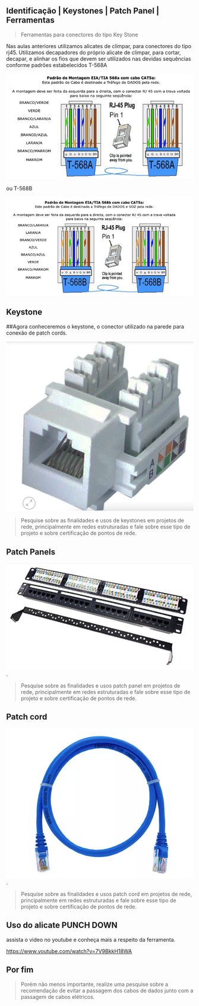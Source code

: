Identificação | Keystones | Patch Panel | Ferramentas
---

> Ferramentas para conectores do tipo Key Stone

Nas aulas anteriores utilizamos alicates de climpar, para conectores do tipo rj45.
Utilizamos decapadores do próprio alicate de climpar, para cortar, decapar, e alinhar os fios que devem ser utilizados nas devidas sequências conforme padrões estabelecidos T-568A

![alt text](./img/padrao_a.png)

ou T-568B

![alt text](./img/padrao_b.png)

Keystone
---

##Agora conheceremos o keystone, o conector utilizado na parede para conexão de patch cords.

![alt text](./img/keystone.png)

> Pesquise sobre as finalidades e usos de keystones em projetos de rede, principalmente em redes estruturadas e fale sobre esse tipo de projeto e sobre certificação de pontos de rede.

Patch Panels
---

![alt text](./img/patchpanel.png).

> Pesquise sobre as finalidades e usos patch panel em projetos de rede, principalmente em redes estruturadas e fale sobre esse tipo de projeto e sobre certificação de pontos de rede.

Patch cord
---

![alt text](./img/patchcord.png).

> Pesquise sobre as finalidades e usos patch cord em projetos de rede, principalmente em redes estruturadas e fale sobre esse tipo de projeto e sobre certificação de pontos de rede.

Uso do alicate PUNCH DOWN
---

assista o video no youtube e conheça mais a respeito da ferramenta.

https://www.youtube.com/watch?v=7V9BkkH18WA

Por fim
---

>Porém não menos importante, realize uma pesquise sobre a recomendação de evitar a passagem dos cabos de dados junto com a passagem de cabos elétricos.

